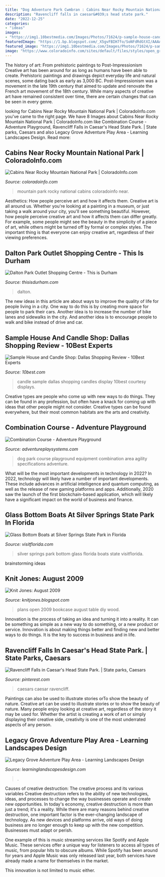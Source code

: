 ```yaml
---
title: "Dog Adventure Park Cwmbran : Cabins Near Rocky Mountain National Park"
description: "Ravencliff falls in caesar&#039;s head state park."
date: "2022-12-25"
categories:
- "ideas"
images:
- "https://img1.10bestmedia.com/Images/Photos/71624/p-sample-house-candle-display_54_990x660_201404182143.jpg"
featuredImage: "https://1.bp.blogspot.com/_X5gvFBIH7fo/SoNFdRdGtXI/AAAAAAAACac/b7vlY0ZNbV8/s320/Random+stuff+035.jpg"
featured_image: "https://img1.10bestmedia.com/Images/Photos/71624/p-sample-house-candle-display_54_990x660_201404182143.jpg"
image: "https://www.coloradoinfo.com/sites/default/files/styles/open_graph_image/public/gallery/coloradoinfo-blog-mcgregor-mountain-lodge.jpg?itok=CgjS4LTd"
---
```



The history of art: From prehistoric paintings to Post-Impressionism
Creative art has been around for as long as humans have been able to create. Prehistoric paintings and drawings depict everyday life and natural scenes, some dating back as early as 3,000 BC. Post-Impressionism was a movement in the late 19th century that aimed to update and renovate the French art movement of the 18th century. While many aspects of creative art have remained consistent over time, there are certain changes that can be seen in every genre.

	

		
looking for Cabins Near Rocky Mountain National Park | ColoradoInfo.com you've came to the right page. We have 8 Images about Cabins Near Rocky Mountain National Park | ColoradoInfo.com like Combination Course - Adventure Playground, Ravencliff Falls in Caesar&#039;s Head State Park. | State parks, Caesars and also Legacy Grove Adventure Play Area - Learning Landscapes Design. Read more:
		
    
## Cabins Near Rocky Mountain National Park | ColoradoInfo.com

<img loading=lazy src="https://www.coloradoinfo.com/sites/default/files/styles/open_graph_image/public/gallery/coloradoinfo-blog-mcgregor-mountain-lodge.jpg?itok=CgjS4LTd" onerror="this.onerror=null;this.src='https://tse1.mm.bing.net/th?id=OIP.CojnU2ekFmoHfAcZE-zE4gHaFj&amp;pid=15.1';" alt="Cabins Near Rocky Mountain National Park | ColoradoInfo.com">

_Source: coloradoinfo.com_

>mountain park rocky national cabins coloradoinfo near. 

	

Aesthetics: How people perceive art and how it affects them.
Creative art is all around us. Whether you're looking at a painting in a museum, or just taking a walk around your city, you'll see something beautiful. However, how people perceive creative art and how it affects them can differ greatly. For example, some people might see the beauty in the simplicity of a piece of art, while others might be turned off by formal or complex styles. The important thing is that everyone can enjoy creative art, regardless of their viewing preferences.

    
## Dalton Park Outlet Shopping Centre - This Is Durham

<img loading=lazy src="https://eu-assets.simpleview-europe.com/durham2016/imageresizer/?image=%2Fdmsimgs%2Fimage_2_1975781166.JPG&amp;action=Open_Graph_img" onerror="this.onerror=null;this.src='https://tse4.mm.bing.net/th?id=OIP.cn1YstBiZYS2Jtal9pf5XAHaEK&amp;pid=15.1';" alt="Dalton Park Outlet Shopping Centre - This is Durham">

_Source: thisisdurham.com_

>dalton. 

	

The new ideas in this article are about ways to improve the quality of life for people living in a city. One way to do this is by creating more space for people to park their cars. Another idea is to increase the number of bike lanes and sidewalks in the city. And another idea is to encourage people to walk and bike instead of drive and car.

    
## Sample House And Candle Shop: Dallas Shopping Review - 10Best Experts

<img loading=lazy src="https://img1.10bestmedia.com/Images/Photos/71624/p-sample-house-candle-display_54_990x660_201404182143.jpg" onerror="this.onerror=null;this.src='https://tse4.mm.bing.net/th?id=OIP.SbvcOqds1_ykG1_PvbvaKQHaE8&amp;pid=15.1';" alt="Sample House and Candle Shop: Dallas Shopping Review - 10Best Experts">

_Source: 10best.com_

>candle sample dallas shopping candles display 10best courtesy displays. 

	

Creative types are people who come up with new ways to do things. They can be found in any profession, but often have a knack for coming up with ideas that other people might not consider. Creative types can be found everywhere, but their most common habitats are the arts and creativity.

    
## Combination Course - Adventure Playground

<img loading=lazy src="https://mk0aps201827rulidqhi.kinstacdn.com/content/uploads/2018/06/UDOGCMBKITSIDE2.jpg" onerror="this.onerror=null;this.src='https://tse2.mm.bing.net/th?id=OIP.g6brMGf2BPBjACf0x9E2agHaEK&amp;pid=15.1';" alt="Combination Course - Adventure Playground">

_Source: adventureplaysystems.com_

>dog park course playground equipment combination area agility specifications adventure. 

	

What will be the most important developments in technology in 2022?
In 2022, technology will likely have a number of important developments. These include advances in artificial intelligence and quantum computing, as well as the release of new gaming platforms and apps. Additionally, 2020 saw the launch of the first blockchain-based application, which will likely have a significant impact on the world of business and finance.

    
## Glass Bottom Boats At Silver Springs State Park In Florida

<img loading=lazy src="https://www.visitflorida.com/content/dam/visitflorida/en-us/images/articles/2013/freelance-photos/SilverSpringsPhoto3.jpg" onerror="this.onerror=null;this.src='https://tse4.mm.bing.net/th?id=OIP.l4sXaqnEHEqlbpaczoPzUAHaHa&amp;pid=15.1';" alt="Glass Bottom Boats at Silver Springs State Park in Florida">

_Source: visitflorida.com_

>silver springs park bottom glass florida boats state visitflorida. 

	
 brainstorming ideas 
    
## Knit Jones: August 2009

<img loading=lazy src="https://1.bp.blogspot.com/_X5gvFBIH7fo/SoNFdRdGtXI/AAAAAAAACac/b7vlY0ZNbV8/s320/Random+stuff+035.jpg" onerror="this.onerror=null;this.src='https://tse1.mm.bing.net/th?id=OIP.F0YuSYlyT4SKP4dXg0pKNAAAAA&amp;pid=15.1';" alt="Knit Jones: August 2009">

_Source: knitjones.blogspot.com_

>plans open 2009 bookcase august table diy wood. 

	

Innovation is the process of taking an idea and turning it into a reality. It can be something as simple as a new way to do something, or a new product or service. Innovation is about making things better and finding new and better ways to do things. It is the key to success in business and in life.

    
## Ravencliff Falls In Caesar&#039;s Head State Park. | State Parks, Caesars

<img loading=lazy src="https://i.pinimg.com/originals/e6/f9/8c/e6f98cbddb62b9dc75cc3d0f44bd61c0.jpg" onerror="this.onerror=null;this.src='https://tse2.mm.bing.net/th?id=OIP.cCVFXgdGigD6tUzuxyIhkwHaLJ&amp;pid=15.1';" alt="Ravencliff Falls in Caesar&#039;s Head State Park. | State parks, Caesars">

_Source: pinterest.com_

>caesars caesar ravencliff. 

	

Paintings can also be used to illustrate stories orTo show the beauty of nature.
Creative art can be used to illustrate stories or to show the beauty of nature. Many people enjoy looking at creative art, regardless of the story it may be used for. Whether the artist is creating a work of art or simply displaying their creative side, creativity is one of the most underrated aspects of any person.

    
## Legacy Grove Adventure Play Area - Learning Landscapes Design

<img loading=lazy src="https://learninglandscapesdesign.com/wp-content/uploads/2018/09/Legacy_Park_Learning_Landscapes_nature_playscape-turf-hill-slide.jpg" onerror="this.onerror=null;this.src='https://tse3.mm.bing.net/th?id=OIP.RSi3O1fJBVoFN1fn9mSS4QHaKY&amp;pid=15.1';" alt="Legacy Grove Adventure Play Area - Learning Landscapes Design">

_Source: learninglandscapesdesign.com_

>. 

	

Causes of creative destruction: The creative process and its various variables
Creative destruction refers to the ability of new technologies, ideas, and processes to change the way businesses operate and create new opportunities. In today's economy, creative destruction is more than just a trend; it's a reality.
While there are many reasons behind creative destruction, one important factor is the ever-changing landscape of technology. As new devices and platforms arrive, old ways of doing business are no longer enough to keep up with the new competition. Businesses must adapt or perish.

One example of this is music streaming services like Spotify and Apple Music. These services offer a unique way for listeners to access all types of music, from popular hits to obscure albums. While Spotify has been around for years and Apple Music was only released last year, both services have already made a name for themselves in the market.

This innovation is not limited to music either.

